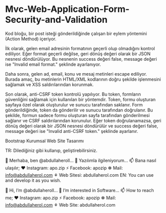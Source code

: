 # Mvc-Web-Application-Form-Security-and-Validation

Kod bloğu, bir post isteği gönderildiğinde çalışan bir eylem yöntemini (Action Method) içeriyor.

İlk olarak, gelen email adresinin formatının geçerli olup olmadığını kontrol ediliyor. Eğer format geçerli değilse, geri dönüş değeri olarak bir JSON nesnesi döndürülüyor. Bu nesnenin success değeri false, message değeri ise "Invalid email format." şeklinde ayarlanıyor.

Daha sonra, gelen ad, email, konu ve mesaj metinleri escape ediliyor. Burada amaç, bu metinlerin HTML/XML kodlarının doğru şekilde işlenmesini sağlamak ve XSS saldırılarından korunmak.

Son olarak, anti-CSRF token kontrolü yapılıyor. Bu token, formların güvenliğini sağlamak için kullanılan bir yöntemdir. Token, formu oluşturan sayfaya özel olarak oluşturulur ve sunucu tarafından saklanır. Form gönderildiğinde, token da gönderilir ve sunucu tarafından doğrulanır. Bu şekilde, formun sadece formu oluşturan sayfa tarafından gönderilmesi sağlanır ve CSRF saldırılarından korunulur. Eğer token doğrulanamazsa, geri dönüş değeri olarak bir JSON nesnesi döndürülür ve success değeri false, message değeri ise "Invalid anti-CSRF token." şeklinde ayarlanır.

Bootstrap Kurumsal Web Site Tasarımı

TR: Dilediğiniz gibi kullanıp, geliştirebilirsiniz.

👋 Merhaba, ben @abdullaheroll...
👀 Yazılımla ilgileniyorum...
📫 Bana nasıl ulaşılır;
❤ Instagram: apo.zip
⚡ Facebook: apozip
☸ Mail: info@abdullaherol.com
⚘ Web Sitesi: abdullaherol.com
EN: You can use and develop it as you wish.

👋 Hi, I’m @abdullaheroll...
👀 I’m interested in Software...
📫 How to reach me;
❤ Instagram: apo.zip
⚡ Facebook: apozip
☸ Mail: info@abdullaherol.com
⚘ Web Site: abdullaherol.com
